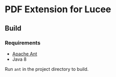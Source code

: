 # PDF Extension for Lucee

## Build

### Requirements
* [Apache Ant](https://ant.apache.org/)
* Java 8

Run `ant` in the project directory to build.
